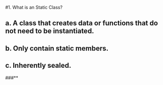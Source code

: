 ﻿
#1. What is an Static Class?

##    a. A class that creates data or functions that do not need to be instantiated.
##    b. Only contain static members.
##    c. Inherently sealed.

###** 